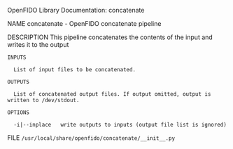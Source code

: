 OpenFIDO Library Documentation: concatenate

NAME
    concatenate - OpenFIDO concatenate pipeline

DESCRIPTION
    This pipeline concatenates the contents of the input and writes it to the output

    INPUTS

      List of input files to be concatenated.

    OUTPUTS

      List of concatenated output files. If output omitted, output is written to /dev/stdout.

    OPTIONS

      -i|--inplace   write outputs to inputs (output file list is ignored)
      
FILE
    `/usr/local/share/openfido/concatenate/__init__.py`
